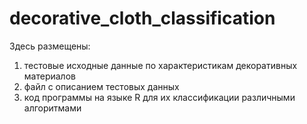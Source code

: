 # decorative_cloth_classification

Здесь размещены:
1. тестовые исходные данные по характеристикам декоративных материалов
2. файл с описанием тестовых данных
3. код программы на языке R для их классификации различными алгоритмами
